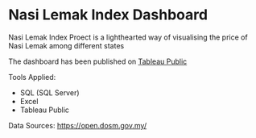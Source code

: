 # Nasi Lemak Index Dashboard

Nasi Lemak Index Proect is a lighthearted way of visualising the price of Nasi Lemak among different states

The dashboard has been published on [Tableau Public](https://public.tableau.com/views/2023NasiLemakIndex/Dashboard2?:language=en-US&:display_count=n&:origin=viz_share_link)

Tools Applied:
- SQL (SQL Server)
- Excel
- Tableau Public

Data Sources:
https://open.dosm.gov.my/


